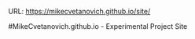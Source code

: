 
URL: https://mikecvetanovich.github.io/site/

#MikeCvetanovich.github.io - Experimental Project Site
